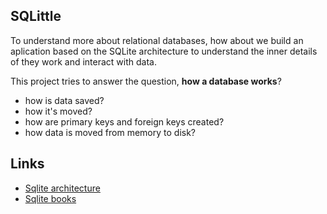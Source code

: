 ## SQLittle

To understand more about relational databases, how about we build an aplication based on the SQLite architecture to understand the inner details of they work and interact with data. 

This project tries to answer the question, **how a database works**?

- how is data saved?
- how it's moved?
- how are primary keys and foreign keys created?
- how data is moved from memory to disk?

## Links
- [Sqlite architecture](https://www.sqlite.org/arch.html)
- [Sqlite books](https://www.sqlite.org/books.html)
